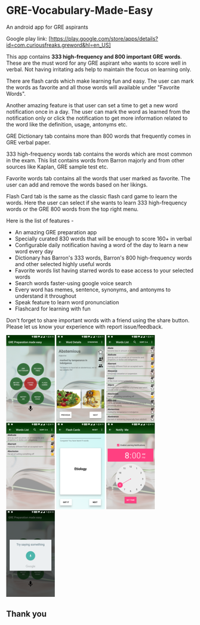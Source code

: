 # GRE-Vocabulary-Made-Easy
An android app for GRE aspirants
  
Google play link: [https://play.google.com/store/apps/details?id=com.curiousfreaks.greword&hl=en_US]

This app contains **333 high-frequency and 800 important GRE words**. These are the must word for any GRE aspirant who wants to score well in verbal. Not having irritating ads help to maintain the focus on learning only.  
  
There are flash cards which make learning fun and easy. The user can mark the words as favorite and all those words will available under "Favorite Words".  
  
Another amazing feature is that user can set a time to get a new word notification once in a day. The user can mark the word as learned from the notification only or click the notification to get more information related to the word like the definition, usage, antonyms etc.  
  
GRE Dictionary tab contains more than 800 words that frequently comes in GRE verbal paper.  
  
333 high-frequency words tab contains the words which are most common in the exam. This list contains words from Barron majorly and from other sources like Kaplan, GRE sample test etc.  
  
Favorite words tab contains all the words that user marked as favorite. The user can add and remove the words based on her likings.  
  
Flash Card tab is the same as the classic flash card game to learn the words. Here the user can select if she wants to learn 333 high-frequency words or the GRE 800 words from the top right menu.  
  
Here is the list of features -  
- An amazing GRE preparation app  
- Specially curated 830 words that will be enough to score 160+ in verbal  
- Configurable daily notification having a word of the day to learn a new word every day  
- Dictionary has Barron's 333 words, Barron's 800 high-frequency words and other selected highly useful words  
-  Favorite words list having starred words to ease access to your selected words  
- Search words faster-using google voice search  
- Every word has memes, sentence, synonyms, and antonyms to understand it throughout  
- Speak feature to learn word pronunciation  
- Flashcard for learning with fun  
  
Don't forget to share important words with a friend using the share button. Please let us know your experience with report issue/feedback.
<p float="left">
  <img src="images/1.png" width="130" />
  <img src="images/2.png" width="130" /> 
  <img src="images/3.png" width="130" />
  <img src="images/4.png" width="130" />
  <img src="images/5.png" width="130" />
  <img src="images/6.png" width="130" />
  <img src="images/7.png" width="130" />
</p>

## Thank you ##

